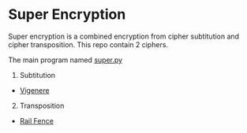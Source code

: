 # Super Encryption
Super encryption is a combined encryption from cipher subtitution and cipher transposition. This repo contain 2 ciphers.

The main program named [super.py](../../blob/main/super.py)

1. Subtitution
- [Vigenere](../../blob/main/vigenere.py)

2. Transposition
- [Rail Fence](../../blob/main/railfence.py)
